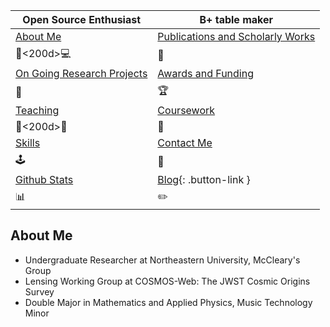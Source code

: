 |   Open Source Enthusiast             | B+ table maker  |    
|------------------------------------|------------------------------------|    
| [About Me](#about-me)               | [Publications and Scholarly Works](#publications-and-scholarly-works)  |    
|👨<200d>💻                            | 📘                                 |    
| [On Going Research Projects](#on-going-research-projects)  | [Awards and Funding](#awards-and-funding)  |    
|🔭                                                          | 🏆                                       |    
| [Teaching](#teaching)               | [Coursework](#coursework)            |    
|👨<200d>🏫                           | 🏫                                 |    
| [Skills](#skills)                  | [Contact Me](#contact-me)            |    
|🕹                                 | 💌                                 |    
| [Github Stats](#stats)              | [Blog](./blog.md){: .button-link }    
|📊                                 | ✏️    

## About Me    
+ Undergraduate Researcher at Northeastern University, McCleary's Group    
+ Lensing Working Group at COSMOS-Web: The JWST Cosmic Origins Survey    
+ Double Major in Mathematics and Applied Physics, Music Technology Minor    

